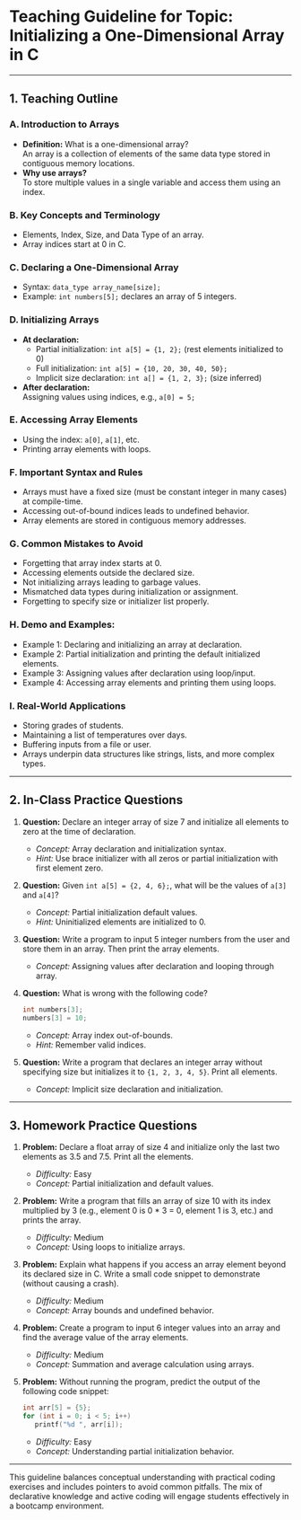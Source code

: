 # Teaching Guideline for Topic: Initializing a One-Dimensional Array in C

---

## 1. Teaching Outline

### A. Introduction to Arrays
- **Definition:** What is a one-dimensional array?  
  An array is a collection of elements of the same data type stored in contiguous memory locations.
- **Why use arrays?**  
  To store multiple values in a single variable and access them using an index.

### B. Key Concepts and Terminology
- Elements, Index, Size, and Data Type of an array.
- Array indices start at 0 in C.

### C. Declaring a One-Dimensional Array
- Syntax: `data_type array_name[size];`
- Example: `int numbers[5];` declares an array of 5 integers.

### D. Initializing Arrays
- **At declaration:**  
  - Partial initialization: `int a[5] = {1, 2};` (rest elements initialized to 0)  
  - Full initialization: `int a[5] = {10, 20, 30, 40, 50};`  
  - Implicit size declaration: `int a[] = {1, 2, 3};` (size inferred)
- **After declaration:**  
  Assigning values using indices, e.g., `a[0] = 5;`

### E. Accessing Array Elements
- Using the index: `a[0]`, `a[1]`, etc.
- Printing array elements with loops.

### F. Important Syntax and Rules
- Arrays must have a fixed size (must be constant integer in many cases) at compile-time.
- Accessing out-of-bound indices leads to undefined behavior.
- Array elements are stored in contiguous memory addresses.

### G. Common Mistakes to Avoid
- Forgetting that array index starts at 0.
- Accessing elements outside the declared size.
- Not initializing arrays leading to garbage values.
- Mismatched data types during initialization or assignment.
- Forgetting to specify size or initializer list properly.

### H. Demo and Examples:  
- Example 1: Declaring and initializing an array at declaration.  
- Example 2: Partial initialization and printing the default initialized elements.  
- Example 3: Assigning values after declaration using loop/input.  
- Example 4: Accessing array elements and printing them using loops.

### I. Real-World Applications
- Storing grades of students.
- Maintaining a list of temperatures over days.
- Buffering inputs from a file or user.
- Arrays underpin data structures like strings, lists, and more complex types.

---

## 2. In-Class Practice Questions

1. **Question:** Declare an integer array of size 7 and initialize all elements to zero at the time of declaration.  
   - *Concept:* Array declaration and initialization syntax.  
   - *Hint:* Use brace initializer with all zeros or partial initialization with first element zero.

2. **Question:** Given `int a[5] = {2, 4, 6};`, what will be the values of `a[3]` and `a[4]`?  
   - *Concept:* Partial initialization default values.  
   - *Hint:* Uninitialized elements are initialized to 0.

3. **Question:** Write a program to input 5 integer numbers from the user and store them in an array. Then print the array elements.  
   - *Concept:* Assigning values after declaration and looping through array.

4. **Question:** What is wrong with the following code?  
   ```c
   int numbers[3];
   numbers[3] = 10;
   ```  
   - *Concept:* Array index out-of-bounds.  
   - *Hint:* Remember valid indices.

5. **Question:** Write a program that declares an integer array without specifying size but initializes it to `{1, 2, 3, 4, 5}`. Print all elements.  
   - *Concept:* Implicit size declaration and initialization.

---

## 3. Homework Practice Questions

1. **Problem:** Declare a float array of size 4 and initialize only the last two elements as 3.5 and 7.5. Print all the elements.  
   - *Difficulty:* Easy  
   - *Concept:* Partial initialization and default values.

2. **Problem:** Write a program that fills an array of size 10 with its index multiplied by 3 (e.g., element 0 is 0 * 3 = 0, element 1 is 3, etc.) and prints the array.  
   - *Difficulty:* Medium  
   - *Concept:* Using loops to initialize arrays.

3. **Problem:** Explain what happens if you access an array element beyond its declared size in C. Write a small code snippet to demonstrate (without causing a crash).  
   - *Difficulty:* Medium  
   - *Concept:* Array bounds and undefined behavior.

4. **Problem:** Create a program to input 6 integer values into an array and find the average value of the array elements.  
   - *Difficulty:* Medium  
   - *Concept:* Summation and average calculation using arrays.

5. **Problem:** Without running the program, predict the output of the following code snippet:  
   ```c
   int arr[5] = {5};
   for (int i = 0; i < 5; i++)
      printf("%d ", arr[i]);
   ```  
   - *Difficulty:* Easy  
   - *Concept:* Understanding partial initialization behavior.

---

This guideline balances conceptual understanding with practical coding exercises and includes pointers to avoid common pitfalls. The mix of declarative knowledge and active coding will engage students effectively in a bootcamp environment.